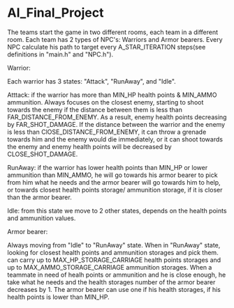 # AI_Final_Project


The teams start the game in two different rooms, each team in a different room.
Each team has 2 types of NPC's: Warriors and Armor bearers. Every NPC calculate his path to target
every A_STAR_ITERATION steps(see definitions in "main.h" and "NPC.h").

Warrior:

Each warrior has 3 states: "Attack", "RunAway", and "Idle". 

Atttack: if the warrior has more than MIN_HP health points & MIN_AMMO ammunition.
Always focuses on the closest enemy, starting to shoot towards the enemy if the distance between them is less than FAR_DISTANCE_FROM_ENEMY.
As a result, enemy health points decreasing by FAR_SHOT_DAMAGE. 
If the distance between the warrior and the enemy is less than ClOSE_DISTANCE_FROM_ENEMY,
it can throw a grenade towards him and the enemy would die immediately, or it can shoot towards the enemy and enemy health points will be 
decreased by CLOSE_SHOT_DAMAGE.

RunAway: if the warrior has lower health points than MIN_HP or lower ammunition than MIN_AMMO, he will go towards his armor bearer 
to pick from him what he needs and the armor bearer will go towards him to help,
or towards closest health points storage/ ammunition storage, if it is closer than the armor bearer.

Idle: from this state we move to 2 other states, depends on the health points and ammunition values.

Armor bearer:

Always moving from "Idle" to "RunAway" state.
When in "RunAway" state, looking for closest health points and ammunition storages and pick them. can carry up to MAX_HP_STORAGE_CARRIAGE
health points storages and up to MAX_AMMO_STORAGE_CARRIAGE ammunition storages. When a teammate in need of healh points or ammunition
and he is close enough, he take what he needs and the health storages number of the armor bearer decreases by 1. The armor bearer can use
one if his health storages, if his health points is lower than MIN_HP.
